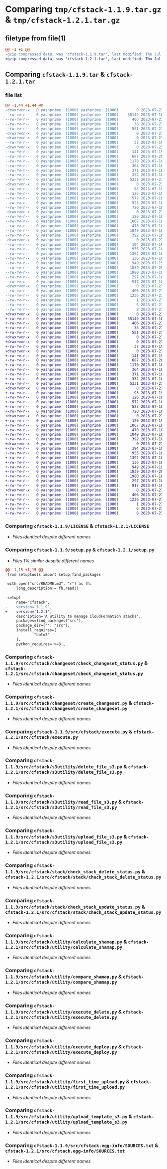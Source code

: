 # Comparing `tmp/cfstack-1.1.9.tar.gz` & `tmp/cfstack-1.2.1.tar.gz`

## filetype from file(1)

```diff
@@ -1 +1 @@
-gzip compressed data, was "cfstack-1.1.9.tar", last modified: Thu Jul 27 10:19:56 2023, max compression
+gzip compressed data, was "cfstack-1.2.1.tar", last modified: Thu Jul 27 10:33:23 2023, max compression
```

## Comparing `cfstack-1.1.9.tar` & `cfstack-1.2.1.tar`

### file list

```diff
@@ -1,44 +1,44 @@
-drwxrwxr-x   0 yashprime  (1000) yashprime  (1000)        0 2023-07-27 10:19:56.604413 cfstack-1.1.9/
--rw-rw-r--   0 yashprime  (1000) yashprime  (1000)    35149 2023-07-18 17:43:42.000000 cfstack-1.1.9/LICENSE
--rw-rw-r--   0 yashprime  (1000) yashprime  (1000)      406 2023-07-27 10:19:56.600412 cfstack-1.1.9/PKG-INFO
--rw-rw-r--   0 yashprime  (1000) yashprime  (1000)       38 2023-07-27 10:19:56.604413 cfstack-1.1.9/setup.cfg
--rw-rw-r--   0 yashprime  (1000) yashprime  (1000)      581 2023-07-27 10:19:50.000000 cfstack-1.1.9/setup.py
-drwxrwxr-x   0 yashprime  (1000) yashprime  (1000)        0 2023-07-27 10:19:56.588412 cfstack-1.1.9/src/
-drwxrwxr-x   0 yashprime  (1000) yashprime  (1000)        0 2023-07-27 10:19:56.588412 cfstack-1.1.9/src/cfstack/
--rw-rw-r--   0 yashprime  (1000) yashprime  (1000)       37 2023-07-19 16:32:24.000000 cfstack-1.1.9/src/cfstack/__init__.py
-drwxrwxr-x   0 yashprime  (1000) yashprime  (1000)        0 2023-07-27 10:19:56.596413 cfstack-1.1.9/src/cfstack/changeset/
--rw-rw-r--   0 yashprime  (1000) yashprime  (1000)      141 2023-07-19 16:52:23.000000 cfstack-1.1.9/src/cfstack/changeset/__init__.py
--rw-rw-r--   0 yashprime  (1000) yashprime  (1000)      687 2023-07-20 19:42:36.000000 cfstack-1.1.9/src/cfstack/changeset/check_changeset_status.py
--rw-rw-r--   0 yashprime  (1000) yashprime  (1000)     1170 2023-07-18 17:43:42.000000 cfstack-1.1.9/src/cfstack/changeset/create_changeset.py
--rw-rw-r--   0 yashprime  (1000) yashprime  (1000)      364 2023-07-18 17:43:42.000000 cfstack-1.1.9/src/cfstack/changeset/delete_changeset.py
--rw-rw-r--   0 yashprime  (1000) yashprime  (1000)      371 2023-07-18 17:43:42.000000 cfstack-1.1.9/src/cfstack/changeset/execute_changeset.py
--rw-rw-r--   0 yashprime  (1000) yashprime  (1000)      332 2023-07-18 17:43:42.000000 cfstack-1.1.9/src/cfstack/changeset/generate_changesetname.py
--rw-rw-r--   0 yashprime  (1000) yashprime  (1000)     5331 2023-07-21 07:46:13.000000 cfstack-1.1.9/src/cfstack/execute.py
-drwxrwxr-x   0 yashprime  (1000) yashprime  (1000)        0 2023-07-27 10:19:56.596413 cfstack-1.1.9/src/cfstack/s3utility/
--rw-rw-r--   0 yashprime  (1000) yashprime  (1000)       93 2023-07-19 16:52:54.000000 cfstack-1.1.9/src/cfstack/s3utility/__init__.py
--rw-rw-r--   0 yashprime  (1000) yashprime  (1000)      126 2023-07-18 17:43:42.000000 cfstack-1.1.9/src/cfstack/s3utility/create_client.py
--rw-rw-r--   0 yashprime  (1000) yashprime  (1000)      572 2023-07-18 17:43:42.000000 cfstack-1.1.9/src/cfstack/s3utility/delete_file_s3.py
--rw-rw-r--   0 yashprime  (1000) yashprime  (1000)      523 2023-07-18 17:43:42.000000 cfstack-1.1.9/src/cfstack/s3utility/read_file_s3.py
--rw-rw-r--   0 yashprime  (1000) yashprime  (1000)      720 2023-07-18 17:43:42.000000 cfstack-1.1.9/src/cfstack/s3utility/upload_file_s3.py
-drwxrwxr-x   0 yashprime  (1000) yashprime  (1000)        0 2023-07-27 10:19:56.600412 cfstack-1.1.9/src/cfstack/stack/
--rw-rw-r--   0 yashprime  (1000) yashprime  (1000)      120 2023-07-19 16:53:56.000000 cfstack-1.1.9/src/cfstack/stack/__init__.py
--rw-rw-r--   0 yashprime  (1000) yashprime  (1000)     1067 2023-07-18 17:43:42.000000 cfstack-1.1.9/src/cfstack/stack/check_stack_delete_status.py
--rw-rw-r--   0 yashprime  (1000) yashprime  (1000)      470 2023-07-18 17:43:42.000000 cfstack-1.1.9/src/cfstack/stack/check_stack_exists.py
--rw-rw-r--   0 yashprime  (1000) yashprime  (1000)     1049 2023-07-18 17:43:42.000000 cfstack-1.1.9/src/cfstack/stack/check_stack_update_status.py
--rw-rw-r--   0 yashprime  (1000) yashprime  (1000)      392 2023-07-18 17:43:42.000000 cfstack-1.1.9/src/cfstack/stack/delete_stack.py
-drwxrwxr-x   0 yashprime  (1000) yashprime  (1000)        0 2023-07-27 10:19:56.600412 cfstack-1.1.9/src/cfstack/utility/
--rw-rw-r--   0 yashprime  (1000) yashprime  (1000)      194 2023-07-19 16:54:47.000000 cfstack-1.1.9/src/cfstack/utility/__init__.py
--rw-rw-r--   0 yashprime  (1000) yashprime  (1000)      955 2023-07-18 17:43:42.000000 cfstack-1.1.9/src/cfstack/utility/calculate_shamap.py
--rw-rw-r--   0 yashprime  (1000) yashprime  (1000)     1392 2023-07-18 17:43:42.000000 cfstack-1.1.9/src/cfstack/utility/compare_shamap.py
--rw-rw-r--   0 yashprime  (1000) yashprime  (1000)      136 2023-07-18 17:43:42.000000 cfstack-1.1.9/src/cfstack/utility/create_client.py
--rw-rw-r--   0 yashprime  (1000) yashprime  (1000)      949 2023-07-19 17:43:05.000000 cfstack-1.1.9/src/cfstack/utility/execute_delete.py
--rw-rw-r--   0 yashprime  (1000) yashprime  (1000)     1839 2023-07-20 19:43:33.000000 cfstack-1.1.9/src/cfstack/utility/execute_deploy.py
--rw-rw-r--   0 yashprime  (1000) yashprime  (1000)     1980 2023-07-18 17:43:42.000000 cfstack-1.1.9/src/cfstack/utility/first_time_upload.py
--rw-rw-r--   0 yashprime  (1000) yashprime  (1000)      297 2023-07-18 17:43:42.000000 cfstack-1.1.9/src/cfstack/utility/parameter_preprocessing.py
--rw-rw-r--   0 yashprime  (1000) yashprime  (1000)      917 2023-07-18 17:43:42.000000 cfstack-1.1.9/src/cfstack/utility/upload_template_s3.py
-drwxrwxr-x   0 yashprime  (1000) yashprime  (1000)        0 2023-07-27 10:19:56.592412 cfstack-1.1.9/src/cfstack.egg-info/
--rw-rw-r--   0 yashprime  (1000) yashprime  (1000)      406 2023-07-27 10:19:56.000000 cfstack-1.1.9/src/cfstack.egg-info/PKG-INFO
--rw-rw-r--   0 yashprime  (1000) yashprime  (1000)     1236 2023-07-27 10:19:56.000000 cfstack-1.1.9/src/cfstack.egg-info/SOURCES.txt
--rw-rw-r--   0 yashprime  (1000) yashprime  (1000)        1 2023-07-27 10:19:56.000000 cfstack-1.1.9/src/cfstack.egg-info/dependency_links.txt
--rw-rw-r--   0 yashprime  (1000) yashprime  (1000)        6 2023-07-27 10:19:56.000000 cfstack-1.1.9/src/cfstack.egg-info/requires.txt
--rw-rw-r--   0 yashprime  (1000) yashprime  (1000)        8 2023-07-27 10:19:56.000000 cfstack-1.1.9/src/cfstack.egg-info/top_level.txt
+drwxrwxr-x   0 yashprime  (1000) yashprime  (1000)        0 2023-07-27 10:33:23.045724 cfstack-1.2.1/
+-rw-rw-r--   0 yashprime  (1000) yashprime  (1000)    35149 2023-07-18 17:43:42.000000 cfstack-1.2.1/LICENSE
+-rw-rw-r--   0 yashprime  (1000) yashprime  (1000)      406 2023-07-27 10:33:23.045724 cfstack-1.2.1/PKG-INFO
+-rw-rw-r--   0 yashprime  (1000) yashprime  (1000)       38 2023-07-27 10:33:23.045724 cfstack-1.2.1/setup.cfg
+-rw-rw-r--   0 yashprime  (1000) yashprime  (1000)      581 2023-07-27 10:33:20.000000 cfstack-1.2.1/setup.py
+drwxrwxr-x   0 yashprime  (1000) yashprime  (1000)        0 2023-07-27 10:33:23.041724 cfstack-1.2.1/src/
+drwxrwxr-x   0 yashprime  (1000) yashprime  (1000)        0 2023-07-27 10:33:23.041724 cfstack-1.2.1/src/cfstack/
+-rw-rw-r--   0 yashprime  (1000) yashprime  (1000)       37 2023-07-19 16:32:24.000000 cfstack-1.2.1/src/cfstack/__init__.py
+drwxrwxr-x   0 yashprime  (1000) yashprime  (1000)        0 2023-07-27 10:33:23.045724 cfstack-1.2.1/src/cfstack/changeset/
+-rw-rw-r--   0 yashprime  (1000) yashprime  (1000)      141 2023-07-19 16:52:23.000000 cfstack-1.2.1/src/cfstack/changeset/__init__.py
+-rw-rw-r--   0 yashprime  (1000) yashprime  (1000)      687 2023-07-20 19:42:36.000000 cfstack-1.2.1/src/cfstack/changeset/check_changeset_status.py
+-rw-rw-r--   0 yashprime  (1000) yashprime  (1000)     1170 2023-07-18 17:43:42.000000 cfstack-1.2.1/src/cfstack/changeset/create_changeset.py
+-rw-rw-r--   0 yashprime  (1000) yashprime  (1000)      364 2023-07-18 17:43:42.000000 cfstack-1.2.1/src/cfstack/changeset/delete_changeset.py
+-rw-rw-r--   0 yashprime  (1000) yashprime  (1000)      371 2023-07-18 17:43:42.000000 cfstack-1.2.1/src/cfstack/changeset/execute_changeset.py
+-rw-rw-r--   0 yashprime  (1000) yashprime  (1000)      332 2023-07-18 17:43:42.000000 cfstack-1.2.1/src/cfstack/changeset/generate_changesetname.py
+-rw-rw-r--   0 yashprime  (1000) yashprime  (1000)     5331 2023-07-21 07:46:13.000000 cfstack-1.2.1/src/cfstack/execute.py
+drwxrwxr-x   0 yashprime  (1000) yashprime  (1000)        0 2023-07-27 10:33:23.045724 cfstack-1.2.1/src/cfstack/s3utility/
+-rw-rw-r--   0 yashprime  (1000) yashprime  (1000)       93 2023-07-19 16:52:54.000000 cfstack-1.2.1/src/cfstack/s3utility/__init__.py
+-rw-rw-r--   0 yashprime  (1000) yashprime  (1000)      126 2023-07-18 17:43:42.000000 cfstack-1.2.1/src/cfstack/s3utility/create_client.py
+-rw-rw-r--   0 yashprime  (1000) yashprime  (1000)      572 2023-07-18 17:43:42.000000 cfstack-1.2.1/src/cfstack/s3utility/delete_file_s3.py
+-rw-rw-r--   0 yashprime  (1000) yashprime  (1000)      523 2023-07-18 17:43:42.000000 cfstack-1.2.1/src/cfstack/s3utility/read_file_s3.py
+-rw-rw-r--   0 yashprime  (1000) yashprime  (1000)      720 2023-07-18 17:43:42.000000 cfstack-1.2.1/src/cfstack/s3utility/upload_file_s3.py
+drwxrwxr-x   0 yashprime  (1000) yashprime  (1000)        0 2023-07-27 10:33:23.045724 cfstack-1.2.1/src/cfstack/stack/
+-rw-rw-r--   0 yashprime  (1000) yashprime  (1000)      120 2023-07-19 16:53:56.000000 cfstack-1.2.1/src/cfstack/stack/__init__.py
+-rw-rw-r--   0 yashprime  (1000) yashprime  (1000)     1067 2023-07-18 17:43:42.000000 cfstack-1.2.1/src/cfstack/stack/check_stack_delete_status.py
+-rw-rw-r--   0 yashprime  (1000) yashprime  (1000)      470 2023-07-18 17:43:42.000000 cfstack-1.2.1/src/cfstack/stack/check_stack_exists.py
+-rw-rw-r--   0 yashprime  (1000) yashprime  (1000)     1049 2023-07-18 17:43:42.000000 cfstack-1.2.1/src/cfstack/stack/check_stack_update_status.py
+-rw-rw-r--   0 yashprime  (1000) yashprime  (1000)      392 2023-07-18 17:43:42.000000 cfstack-1.2.1/src/cfstack/stack/delete_stack.py
+drwxrwxr-x   0 yashprime  (1000) yashprime  (1000)        0 2023-07-27 10:33:23.045724 cfstack-1.2.1/src/cfstack/utility/
+-rw-rw-r--   0 yashprime  (1000) yashprime  (1000)      194 2023-07-19 16:54:47.000000 cfstack-1.2.1/src/cfstack/utility/__init__.py
+-rw-rw-r--   0 yashprime  (1000) yashprime  (1000)      955 2023-07-18 17:43:42.000000 cfstack-1.2.1/src/cfstack/utility/calculate_shamap.py
+-rw-rw-r--   0 yashprime  (1000) yashprime  (1000)     1392 2023-07-18 17:43:42.000000 cfstack-1.2.1/src/cfstack/utility/compare_shamap.py
+-rw-rw-r--   0 yashprime  (1000) yashprime  (1000)      136 2023-07-18 17:43:42.000000 cfstack-1.2.1/src/cfstack/utility/create_client.py
+-rw-rw-r--   0 yashprime  (1000) yashprime  (1000)      949 2023-07-19 17:43:05.000000 cfstack-1.2.1/src/cfstack/utility/execute_delete.py
+-rw-rw-r--   0 yashprime  (1000) yashprime  (1000)     1839 2023-07-20 19:43:33.000000 cfstack-1.2.1/src/cfstack/utility/execute_deploy.py
+-rw-rw-r--   0 yashprime  (1000) yashprime  (1000)     1980 2023-07-18 17:43:42.000000 cfstack-1.2.1/src/cfstack/utility/first_time_upload.py
+-rw-rw-r--   0 yashprime  (1000) yashprime  (1000)      297 2023-07-18 17:43:42.000000 cfstack-1.2.1/src/cfstack/utility/parameter_preprocessing.py
+-rw-rw-r--   0 yashprime  (1000) yashprime  (1000)      917 2023-07-18 17:43:42.000000 cfstack-1.2.1/src/cfstack/utility/upload_template_s3.py
+drwxrwxr-x   0 yashprime  (1000) yashprime  (1000)        0 2023-07-27 10:33:23.041724 cfstack-1.2.1/src/cfstack.egg-info/
+-rw-rw-r--   0 yashprime  (1000) yashprime  (1000)      406 2023-07-27 10:33:22.000000 cfstack-1.2.1/src/cfstack.egg-info/PKG-INFO
+-rw-rw-r--   0 yashprime  (1000) yashprime  (1000)     1236 2023-07-27 10:33:23.000000 cfstack-1.2.1/src/cfstack.egg-info/SOURCES.txt
+-rw-rw-r--   0 yashprime  (1000) yashprime  (1000)        1 2023-07-27 10:33:22.000000 cfstack-1.2.1/src/cfstack.egg-info/dependency_links.txt
+-rw-rw-r--   0 yashprime  (1000) yashprime  (1000)        6 2023-07-27 10:33:22.000000 cfstack-1.2.1/src/cfstack.egg-info/requires.txt
+-rw-rw-r--   0 yashprime  (1000) yashprime  (1000)        8 2023-07-27 10:33:22.000000 cfstack-1.2.1/src/cfstack.egg-info/top_level.txt
```

### Comparing `cfstack-1.1.9/LICENSE` & `cfstack-1.2.1/LICENSE`

 * *Files identical despite different names*

### Comparing `cfstack-1.1.9/setup.py` & `cfstack-1.2.1/setup.py`

 * *Files 1% similar despite different names*

```diff
@@ -1,15 +1,15 @@
 from setuptools import setup,find_packages
 
 with open("src/README.md", "r") as fh:
     long_description = fh.read()
 
 setup(
     name='cfstack',
-    version='1.1.9',
+    version='1.2.1',
     description='A utility to manage CloudFormation stacks',
     packages=find_packages("src"),
     package_dir={"": "src"},
     install_requires=[
             "boto3"
     ],
     python_requires='>=3',
```

### Comparing `cfstack-1.1.9/src/cfstack/changeset/check_changeset_status.py` & `cfstack-1.2.1/src/cfstack/changeset/check_changeset_status.py`

 * *Files identical despite different names*

### Comparing `cfstack-1.1.9/src/cfstack/changeset/create_changeset.py` & `cfstack-1.2.1/src/cfstack/changeset/create_changeset.py`

 * *Files identical despite different names*

### Comparing `cfstack-1.1.9/src/cfstack/execute.py` & `cfstack-1.2.1/src/cfstack/execute.py`

 * *Files identical despite different names*

### Comparing `cfstack-1.1.9/src/cfstack/s3utility/delete_file_s3.py` & `cfstack-1.2.1/src/cfstack/s3utility/delete_file_s3.py`

 * *Files identical despite different names*

### Comparing `cfstack-1.1.9/src/cfstack/s3utility/read_file_s3.py` & `cfstack-1.2.1/src/cfstack/s3utility/read_file_s3.py`

 * *Files identical despite different names*

### Comparing `cfstack-1.1.9/src/cfstack/s3utility/upload_file_s3.py` & `cfstack-1.2.1/src/cfstack/s3utility/upload_file_s3.py`

 * *Files identical despite different names*

### Comparing `cfstack-1.1.9/src/cfstack/stack/check_stack_delete_status.py` & `cfstack-1.2.1/src/cfstack/stack/check_stack_delete_status.py`

 * *Files identical despite different names*

### Comparing `cfstack-1.1.9/src/cfstack/stack/check_stack_update_status.py` & `cfstack-1.2.1/src/cfstack/stack/check_stack_update_status.py`

 * *Files identical despite different names*

### Comparing `cfstack-1.1.9/src/cfstack/utility/calculate_shamap.py` & `cfstack-1.2.1/src/cfstack/utility/calculate_shamap.py`

 * *Files identical despite different names*

### Comparing `cfstack-1.1.9/src/cfstack/utility/compare_shamap.py` & `cfstack-1.2.1/src/cfstack/utility/compare_shamap.py`

 * *Files identical despite different names*

### Comparing `cfstack-1.1.9/src/cfstack/utility/execute_delete.py` & `cfstack-1.2.1/src/cfstack/utility/execute_delete.py`

 * *Files identical despite different names*

### Comparing `cfstack-1.1.9/src/cfstack/utility/execute_deploy.py` & `cfstack-1.2.1/src/cfstack/utility/execute_deploy.py`

 * *Files identical despite different names*

### Comparing `cfstack-1.1.9/src/cfstack/utility/first_time_upload.py` & `cfstack-1.2.1/src/cfstack/utility/first_time_upload.py`

 * *Files identical despite different names*

### Comparing `cfstack-1.1.9/src/cfstack/utility/upload_template_s3.py` & `cfstack-1.2.1/src/cfstack/utility/upload_template_s3.py`

 * *Files identical despite different names*

### Comparing `cfstack-1.1.9/src/cfstack.egg-info/SOURCES.txt` & `cfstack-1.2.1/src/cfstack.egg-info/SOURCES.txt`

 * *Files identical despite different names*

